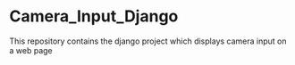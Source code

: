 # Camera_Input_Django
This repository contains the django project which displays camera input on a web page
